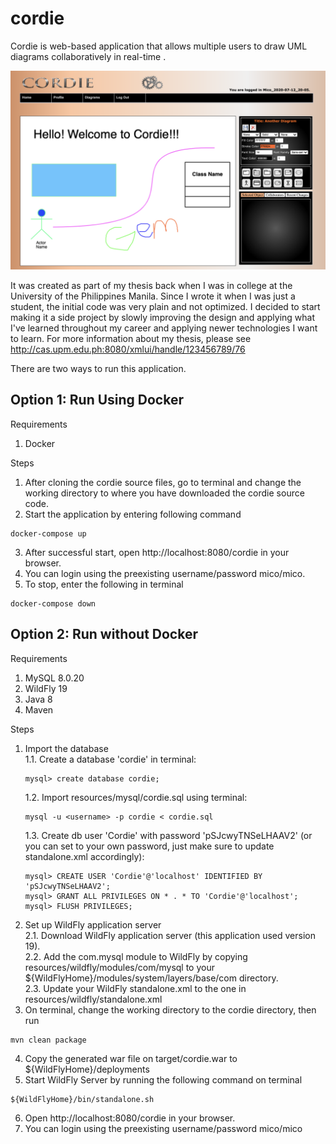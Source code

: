 # cordie

Cordie is web-based application that allows multiple users to draw UML diagrams collaboratively in real-time .

![Alt text](resources/screenshots/cordie-screenshot-1.png?raw=true "Screenshot of Cordie Diagram Editor page")

It was created as part of my thesis back when I was in college at the University of the Philippines Manila. Since I wrote it when I was just a student, the initial code was very plain and not optimized. I decided to start making it a side project by slowly improving the design and applying what I've learned throughout my career and applying newer technologies I want to learn. For more information about my thesis, please see http://cas.upm.edu.ph:8080/xmlui/handle/123456789/76

There are two ways to run this application.

## Option 1: Run Using Docker
Requirements
1. Docker

Steps
1. After cloning the cordie source files, go to terminal and change the working directory to where you have downloaded the cordie source code.
2. Start the application by entering following command
```
docker-compose up
```
3. After successful start, open http://localhost:8080/cordie in your browser.
4. You can login using the preexisting username/password mico/mico.
5. To stop, enter the following in terminal
```
docker-compose down
```


## Option 2: Run without Docker
Requirements
1. MySQL 8.0.20
2. WildFly 19
3. Java 8
4. Maven

Steps
1. Import the database\
   1.1. Create a database 'cordie' in terminal:
   ```
   mysql> create database cordie;
   ```
   1.2. Import resources/mysql/cordie.sql using terminal:
   ```
   mysql -u <username> -p cordie < cordie.sql
   ```
   1.3. Create db user 'Cordie' with password 'pSJcwyTNSeLHAAV2' (or you can set to your own password, just make sure to update standalone.xml accordingly):
   ```
   mysql> CREATE USER 'Cordie'@'localhost' IDENTIFIED BY 'pSJcwyTNSeLHAAV2';
   mysql> GRANT ALL PRIVILEGES ON * . * TO 'Cordie'@'localhost';
   mysql> FLUSH PRIVILEGES;
   ```
2. Set up WildFly application server\
   2.1. Download WildFly application server (this application used version 19).\
   2.2. Add the com.mysql module to WildFly by copying resources/wildfly/modules/com/mysql to your ${WildFlyHome}/modules/system/layers/base/com directory.\
   2.3. Update your WildFly standalone.xml to the one in resources/wildfly/standalone.xml
3. On terminal, change the working directory to the cordie directory, then run
```
mvn clean package
```
4. Copy the generated war file on target/cordie.war to ${WildFlyHome}/deployments
5. Start WildFly Server by running the following command on terminal 
```
${WildFlyHome}/bin/standalone.sh
```
6. Open http://localhost:8080/cordie in your browser.
7. You can login using the preexisting username/password mico/mico


